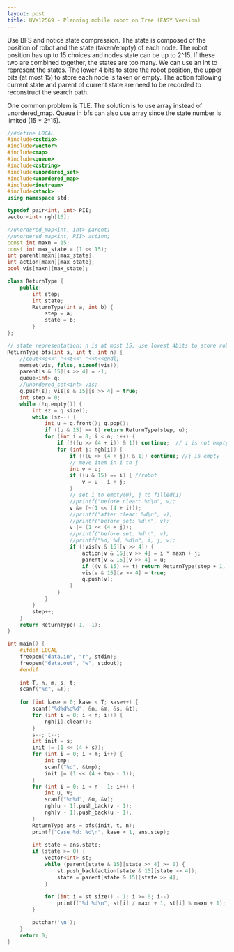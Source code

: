 ```yaml
---
layout: post
title: UVa12569 - Planning mobile robot on Tree (EASY Version)
---
```

Use BFS and notice state compression. The state is composed of the position of robot and the state (taken/empty) of each node. The robot position has up to 15 choices and nodes state can be up to 2^15. 
If these two are combined together, the states are too many. We can use an int to represent the states. The lower 4 bits to store the robot position, the upper bits (at most 15) to store each node is taken or empty.
The action following current state and parent of current state are need to be recorded to reconstruct the search path.

One common problem is TLE. The solution is to use array instead of unordered_map. Queue in bfs can also use array since the state number is limited (15 * 2^15).

```cpp
//#define LOCAL
#include<cstdio>
#include<vector>
#include<map>
#include<queue>
#include<cstring>
#include<unordered_set>
#include<unordered_map>
#include<iostream>
#include<stack>
using namespace std;

typedef pair<int, int> PII;
vector<int> ngh[16];

//unordered_map<int, int> parent;
//unordered_map<int, PII> action;
const int maxn = 15;
const int max_state = (1 << 15);
int parent[maxn][max_state];
int action[maxn][max_state];
bool vis[maxn][max_state];

class ReturnType {
    public:
        int step;
        int state;
        ReturnType(int a, int b) {
            step = a;
            state = b;
        }
};

// state representation: n is at most 15, use lowest 4bits to store robot position, use higher bits to store whether that position is empty or not    
ReturnType bfs(int s, int t, int n) {
    //cout<<s<<" "<<t<<" "<<n<<endl;    
    memset(vis, false, sizeof(vis));
    parent[s & 15][s >> 4] = -1;
    queue<int> q;
    //unordered_set<int> vis;
    q.push(s); vis[s & 15][s >> 4] = true;
    int step = 0;
    while (!q.empty()) {
        int sz = q.size();
        while (sz--) {
            int u = q.front(); q.pop();
            if ((u & 15) == t) return ReturnType(step, u);
            for (int i = 0; i < n; i++) {
                if (!((u >> (4 + i)) & 1)) continue;  // i is not empty
                for (int j: ngh[i]) {
                    if (((u >> (4 + j)) & 1)) continue; //j is empty
                    // move item in i to j
                    int v = u;
                    if ((u & 15) == i) { //robot
                        v = u - i + j;
                    }
                    // set i to empty(0), j to filled(1)
                    //printf("before clear: %d\n", v);
                    v &= (~(1 << (4 + i)));
                    //printf("after clear: %d\n", v);
                    //printf("before set: %d\n", v);
                    v |= (1 << (4 + j));
                    //printf("before set: %d\n", v);
                    //printf("%d, %d, %d\n", i, j, v);
                    if (!vis[v & 15][v >> 4]) {
                        action[v & 15][v >> 4] = i * maxn + j;
                        parent[v & 15][v >> 4] = u;
                        if ((v & 15) == t) return ReturnType(step + 1, v);
                        vis[v & 15][v >> 4] = true;
                        q.push(v);
                    }
                }
            }
        }
        step++;
    }
    return ReturnType(-1, -1);
}

int main() {
    #ifdef LOCAL
    freopen("data.in", "r", stdin);
    freopen("data.out", "w", stdout);
    #endif
    
    int T, n, m, s, t;
    scanf("%d", &T);
    
    for (int kase = 0; kase < T; kase++) {
        scanf("%d%d%d%d", &n, &m, &s, &t);
        for (int i = 0; i < n; i++) {
            ngh[i].clear();
        }
        s--; t--;
        int init = s;
        init |= (1 << (4 + s));
        for (int i = 0; i < m; i++) {
            int tmp;
            scanf("%d", &tmp);
            init |= (1 << (4 + tmp - 1));
        }
        for (int i = 0; i < n - 1; i++) {
            int u, v;
            scanf("%d%d", &u, &v);
            ngh[u - 1].push_back(v - 1);
            ngh[v - 1].push_back(u - 1);
        }
        ReturnType ans = bfs(init, t, n);
        printf("Case %d: %d\n", kase + 1, ans.step);
        
        int state = ans.state;
        if (state >= 0) {
            vector<int> st;
            while (parent[state & 15][state >> 4] >= 0) {
                st.push_back(action[state & 15][state >> 4]);
                state = parent[state & 15][state >> 4];
            }
            
            for (int i = st.size() - 1; i >= 0; i--)
                printf("%d %d\n", st[i] / maxn + 1, st[i] % maxn + 1);
        }

        putchar('\n');
    }
    return 0;
}
```